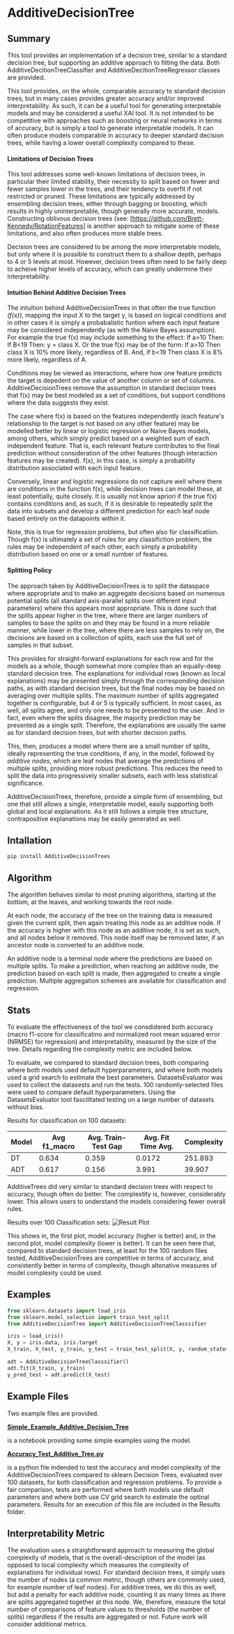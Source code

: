 # AdditiveDecisionTree

## Summary
This tool provides an implementation of a decision tree, similar to a standard decision tree, but supporting an additive approach to fitting the data. Both AdditiveDecitionTreeClassifier and AdditiveDecitionTreeRegressor classes are provided. 

This tool provides, on the whole, comparable accuracy to standard decision trees, but in many cases provides greater accuracy and/or improved interpretability. As such, it can be a useful tool for generating interpretable models and may be considered a useful XAI tool. It is not intended to be competitive with approaches such as boosting or neural networks in terms of accuracy, but is simply a tool to generate interpretable models. It can often produce models comparable in accuracy to deeper standard decision trees, while having a lower overall complexity compared to these. 

#### Limitations of Decision Trees
This tool addresses some well-known limitations of decision trees, in particular their limited stability, their necessity to split based on fewer and fewer samples lower in the trees, and their tendency to overfit if not restricted or pruned. These limitations are typically addressed by ensembling decision trees, either through bagging or boosting, which results in highly uninterpretable, though generally more accurate, models. Constructing oblivous decision trees (see: [https://github.com/Brett-Kennedy/RotationFeatures] is another approach to mitigate some of these limitations, and also often produces more stable trees. 

Decision trees are considered to be among the more interpretable models, but only where it is possible to construct them to a shallow depth, perhaps to 4 or 5 levels at most. However, decision trees often need to be fairly deep to acheive higher levels of accuracy, which can greatly undermine their interpretability. 

#### Intuition Behind Additive Decision Trees
The intuition behind AdditiveDecisionTrees in that often the true function *(f(x))*, mapping the input X to the target y, is based on logical conditions and in other cases it is simply a probabalistic funtion where each input feature may be considered independently (as with the Naive Bayes assumption). For example the true f(x) may include something to the effect: If a>10 Then: If B<19 Then: y = class X. Or the true f(x) may be of the form: If a>10 Then class X is 10% more likely, regardless of B. And, if b<19 Then class X is 8% more likely, regardless of A. 

Conditions may be viewed as interactions, where how one feature predicts the target is depedent on the value of another column or set of columns. AdditiveDecisionTrees remove the assumption in standard decision trees that f(x) may be best modeled as a set of conditions, but support conditions where the data suggests they exist. 

The case where f(x) is based on the features independently (each feature's relationship to the target is not based on any other feature) may be modelled better by linear or logistic regression or Naive Bayes models, among others, which simply predict based on a weighted sum of each independent feature. That is, each relevant feature contributes to the final prediction without consideration of the other features (though interaction features may be created). f(x), in this case, is simply a probability distribution associated with each input feature. 

Conversely, linear and logistic regressions do not capture well where there are conditions in the function f(x), while decision trees can model these, at least potentially, quite closely. It is usually not know apriori if the true f(x) contains conditions and, as such, if it is desirable to repeatedly split the data into subsets and develop a different prediction for each leaf node based entirely on the datapoints within it. 

Note, this is true for regression problems, but often also for classification. Though f(x) is ultimately a set of rules for any classifiction problem, the rules may be independent of each other, each simply a probability distribution based on one or a small number of features. 

#### Splitting Policy
The approach taken by AdditiveDecisionTrees is to split the dataspace where appropriate and to make an aggregate decisions based on numerous potential splits (all standard axis-parallel splits over different input parameters) where this appears most appropriate. This is done such that the splits appear higher in the tree, where there are larger numbers of samples to base the splits on and they may be found in a more reliable manner, while lower in the tree, where there are less samples to rely on, the decisions are based on a collection of splits, each use the full set of samples in that subset. 

This provides for straight-forward explanations for each row and for the models as a whole, though somewhat more complex than an equally-deep standard decision tree. The explanations for individual rows (known as local explanations) may be presented simply through the corresponding decision paths, as with standard decision trees, but the final nodes may be based on averaging over multiple splits. The maximum number of splits aggregated together is configurable, but 4 or 5 is typically sufficient. In most cases, as well, all splits agree, and only one needs to be presented to the user. And in fact, even where the splits disagree, the majority prediction may be presented as a single split. Therefore, the explanations are usually the same as for standard decision trees, but with shorter decision paths. 

This, then, produces a model where there are a small number of splits, ideally representing the true conditions, if any, in the model, followed by *additive nodes*, which are leaf nodes that average the predictions of multiple splits, providing more robust predictions. This reduces the need to split the data into progressively smaller subsets, each with less statistical significance. 

AdditiveDecisionTrees, therefore, provide a simple form of ensembling, but one that still allows a single, interpretable model, easily supporting both global and local explanations. As it still follows a simple tree structure, contrapositive explanations may be easily generated as well. 

## Intallation

`
pip install AdditiveDecisionTrees
`

## Algorithm
The algorithm behaves similar to most pruning algorithms, starting at the bottom, at the leaves, and working towards the root node. 

At each node, the accuracy of the tree on the training data is measured given the current split, then again treating this node as an additive node. If the accuracy is higher with this node as an additive node, it is set as such, and all nodes below it removed. This node itself may be removed later, if an ancestor node is converted to an additive node. 

An additive node is a terminal node where the predictions are based on multiple splits. To make a prediction, when reaching an additive node, the prediction based on each split is made, then aggregated to create a single prediction. Multiple aggregation schemes are available for classification and regression. 

## Stats
To evaluate the effectiveness of the tool we consdidered both accuracy (macro f1-score for classificatino and normalized root mean squared error (NRMSE) for regression) and interpretability, measured by the size of the tree. Details regarding the complexity metric are included below. 

To evaluate, we compared to standard decision trees, both comparing where both models used default hyperparameters, and where both models used a grid search to estimate the best parameters. DatasetsEvaluator was used to collect the datasests and run the tests. 100 randomly-selected files were used to compare default hyperparameters. Using the DatasetsEvaluator tool fascilitated testing on a large number of datasets without bias. 

Results for classification on 100 datasets:

| Model	|  Avg f1_macro	| Avg. Train-Test Gap |	Avg. Fit Time	Avg. | Complexity | 
| ----	|  ----	| ----	| ---- | ---- | 
| DT	|  0.634	| 0.359	| 0.0172	| 251.893 | 
| ADT	|  0.617	| 0.156	| 3.991	| 39.907 | 

AdditiveTrees did very similar to standard decision trees with respect to accuracy, though often do better. The complextity is, however, considerably lower. This allows users to understand the models considering fewer overall rules. 

Results over 100 Classification sets: 
![Result Plot](https://github.com/Brett-Kennedy/AdditiveDecisionTree/blob/main/Results/results_18_08_2021_14_26_34_plot.png)

This shows in, the first plot, model accuracy (higher is better) and, in the second plot, model complexity (lower is better). It can be seen here that, compared to standard decision trees, at least for the 100 random files tested, AdditiveDecisionTrees are competitive in terms of accuracy, and consistently better in terms of complexity, though altenative measures of model complexity could be used. 

## Examples
```python
from sklearn.datasets import load_iris
from sklearn.model_selection import train_test_split
from AdditiveDecisionTree import AdditiveDecisionTreeClasssifier

iris = load_iris()
X, y = iris.data, iris.target
X_train, X_test, y_train, y_test = train_test_split(X, y, random_state=0)

adt = AdditiveDecisionTreeClasssifier()
adt.fit(X_train, y_train)
y_pred_test = adt.predict(X_test)
```

## Example Files
Two example files are provided.

[**Simple_Example_Additive_Decision_Tree**](https://github.com/Brett-Kennedy/AdditiveDecisionTree/blob/main/examples/Simple_Example_Additive_Decision_Tree.ipynb)

is a notebook providing some simple examples using the model.

[**Accuracy_Test_Additive_Tree.py**](https://github.com/Brett-Kennedy/AdditiveDecisionTree/blob/main/examples/Accuracy_Test_Additive_Decision_Tree.py) 

is a python file indended to test the accuracy and model complexity of the AdditiveDecisionTrees compared to sklearn Decision Trees, evaluated over 100 datasets, for both classification and regression problems. To provide a fair comparison, tests are performed where both models use default parameters and where both use CV grid search to estimate the optinal parameters. Results for an execution of this file are included in the Results folder.



## Interpretability Metric
The evaluation uses a straightforward approach to measuring the global complexity of models, that is the overall-description of the model (as opposed to local complexity which measures the complexity of explanations for individual rows). For standard decision trees, it simply uses the number of nodes (a common metric, though others are commonly used, for example number of leaf nodes). For additive trees, we do this as well, but add a penalty for each additive node, counting it as many times as there are splits aggregated together at this node. We, therefore, measure the total number of comparisons of feature values to thresholds (the number of splits) regardless if the results are aggregated or not. Future work will consider additional metrics. 
